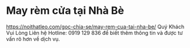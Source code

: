 # May rèm cửa tại Nhà Bè

https://noithatleo.com/goc-chia-se/may-rem-cua-tai-nha-be/   Quý Khách Vui Lòng Liên hệ Hotline: 0919 129 836 để biết thêm thông tin và được tư vấn rõ hơn về dịch vụ.
